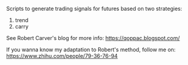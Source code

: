 Scripts to generate trading signals for futures based on two strategies:
1. trend
2. carry

See Robert Carver's blog for more info:
https://qoppac.blogspot.com/

If you wanna know my adaptation to Robert's method, follow me on:
https://www.zhihu.com/people/79-36-76-94
